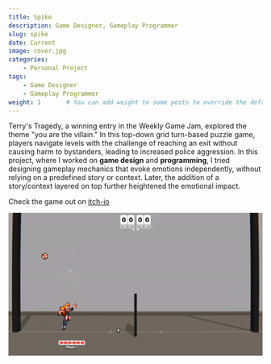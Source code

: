 ```yaml
---
title: Spike
description: Game Designer, Gameplay Programmer
slug: spike
date: Current
image: cover.jpg
categories:
    - Personal Project
tags:
    - Game Designer
    - Gameplay Programmer
weight: 1       # You can add weight to some posts to override the default sorting (date descending)
---
```


Terry's Tragedy, a winning entry in the Weekly Game Jam, explored the theme "you are the villain." In this top-down grid turn-based puzzle game, players navigate levels with the challenge of reaching an exit without causing harm to bystanders, leading to increased police aggression. In this project, where I worked on **game design** and **programming**, I tried designing gameplay mechanics that evoke emotions independently, without relying on a predefined story or context. Later, the addition of a story/context layered on top further heightened the emotional impact.

Check the game out on [itch-io](https://nabonabo.itch.io/terrys-tragedy)

![GIF 1](tt1.gif) <!-- ![GIF 2](tt2.gif) -->
